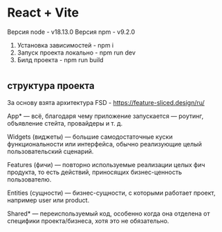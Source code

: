 # React + Vite

Версия node - v18.13.0
Версия npm - v9.2.0

1. Установка зависимостей - npm i
2. Запуск проекта локально - npm run dev
3. Билд проекта - npm run build
#

## структура проекта

За основу взята архитектура FSD - https://feature-sliced.design/ru/

App\* — всё, благодаря чему приложение запускается — роутинг, объявление стейта, провайдеры и т. д.

Widgets (виджеты) — большие самодостаточные куски функциональности или интерфейса, обычно реализующие целый пользовательский сценарий.

Features (фичи) — повторно используемые реализации целых фич продукта, то есть действий, приносящих бизнес-ценность пользователю.

Entities (сущности) — бизнес-сущности, с которыми работает проект, например user или product.

Shared\* — переиспользуемый код, особенно когда она отделена от специфики проекта/бизнеса, хотя это не обязательно.
